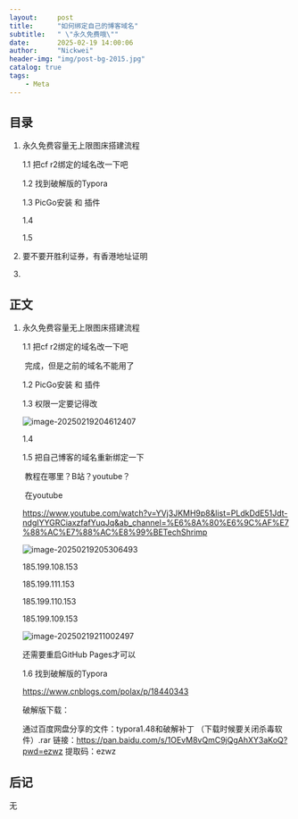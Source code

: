```yaml
---
layout:     post
title:      "如何绑定自己的博客域名"
subtitle:   " \"永久免费哦\""
date:       2025-02-19 14:00:06
author:     "Nickwei"
header-img: "img/post-bg-2015.jpg"
catalog: true
tags:
    - Meta
---
```


## 目录

1. 永久免费容量无上限图床搭建流程

    1.1 把cf r2绑定的域名改一下吧

    1.2 找到破解版的Typora

    1.3 PicGo安装 和 插件

    1.4 

    1.5 


1. 要不要开胜利证券，有香港地址证明
2. 


## 正文

1. 永久免费容量无上限图床搭建流程

    1.1 把cf r2绑定的域名改一下吧

    ​	完成，但是之前的域名不能用了

    1.2 PicGo安装 和 插件

    1.3 权限一定要记得改

    ![image-20250219204612407](https://weiminhan2007.us.kg/PicGo/image-20250219204612407.png)

    

    1.4 
    
    1.5 把自己博客的域名重新绑定一下
    
    ​	教程在哪里？B站？youtube？
    
    ​	在youtube
    
    https://www.youtube.com/watch?v=YVj3JKMH9p8&list=PLdkDdE51Jdt-ndgIYYGRCiaxzfafYuqJq&ab_channel=%E6%8A%80%E6%9C%AF%E7%88%AC%E7%88%AC%E8%99%BETechShrimp
    
    
    
    ![image-20250219205306493](https://weiminhan2007.us.kg/PicGo/image-20250219205306493.png)
    
    
    
    185.199.108.153
    
    185.199.111.153
    
    185.199.110.153
    
    185.199.109.153
    
    
    
    ![image-20250219211002497](https://weiminhan2007.us.kg/PicGo/image-20250219211002497.png)
    
    
    
    
    
    还需要重启GitHub Pages才可以
    
    
    
    
    
    1.6 找到破解版的Typora
    
    https://www.cnblogs.com/polax/p/18440343
    
    破解版下载：
    
    通过百度网盘分享的文件：typora1.48和破解补丁 （下载时候要关闭杀毒软件）.rar
    链接：https://pan.baidu.com/s/1OEvM8vQmC9jQgAhXY3aKoQ?pwd=ezwz
    提取码：ezwz
    
    






## 后记

无